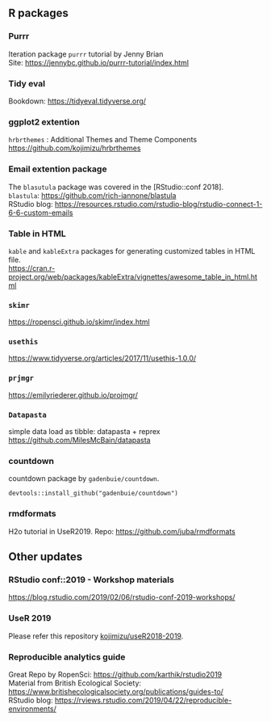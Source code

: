 ## R packages  
### Purrr 
Iteration package `purrr` tutorial by Jenny Brian  
Site: https://jennybc.github.io/purrr-tutorial/index.html  

### Tidy eval
Bookdown: https://tidyeval.tidyverse.org/  

### ggplot2 extention  
`hrbrthemes` : Additional Themes and Theme Components   
https://github.com/kojimizu/hrbrthemes  

### Email extention package
The `blasutula` package was covered in the [RStudio::conf 2018].   
`blastula`: https://github.com/rich-iannone/blastula  
RStudio blog: https://resources.rstudio.com/rstudio-blog/rstudio-connect-1-6-6-custom-emails

### Table in HTML  
`kable` and `kableExtra` packages for generating customized tables in HTML file.  
https://cran.r-project.org/web/packages/kableExtra/vignettes/awesome_table_in_html.html

### `skimr`
https://ropensci.github.io/skimr/index.html  

### `usethis`  
https://www.tidyverse.org/articles/2017/11/usethis-1.0.0/  

### `prjmgr`
https://emilyriederer.github.io/projmgr/  

### `Datapasta`
simple data load as tibble: datapasta + reprex   
https://github.com/MilesMcBain/datapasta

### countdown 
countdown package by `gadenbuie/countdown`.
```
devtools::install_github("gadenbuie/countdown")
```

### rmdformats
H2o tutorial in UseR2019. 
Repo: https://github.com/juba/rmdformats  

## Other updates  
### RStudio conf::2019 - Workshop materials
https://blog.rstudio.com/2019/02/06/rstudio-conf-2019-workshops/  

### UseR 2019 
Please refer this repository [kojimizu/useR2018-2019](https://github.com/kojimizu/UseR2018-2019).

### Reproducible analytics guide
Great Repo by RopenSci: https://github.com/karthik/rstudio2019  
Material from British Ecological Society: https://www.britishecologicalsociety.org/publications/guides-to/  
RStudio blog: https://rviews.rstudio.com/2019/04/22/reproducible-environments/  


```
